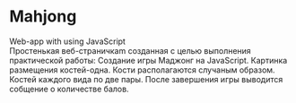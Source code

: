 # Mahjong
Web-app with using JavaScript<br>
Простенькая веб-страничкаm созданная с целью выполнения практической работы: Создание игры Маджонг на JavaScript.
Картинка размещения костей-одна. Кости располагаются случаным образом. Костей каждого вида по две пары.
После завершения игры выводится собщение о количестве балов.
